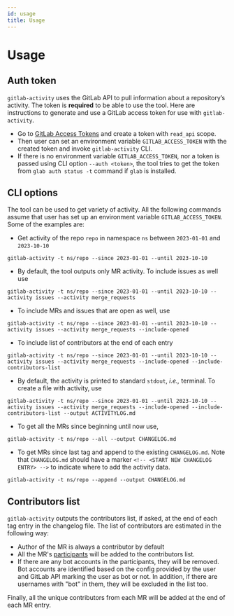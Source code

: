 ```yaml
---
id: usage
title: Usage
---
```


# Usage

## Auth token

`gitlab-activity` uses the GitLab API to pull information about a repository’s activity.
The token is **required** to be able to use the tool. Here are instructions to generate
and use a GitLab access token for use with `gitlab-activity`.

- Go to [GitLab Access Tokens](https://gitlab.com/-/profile/personal_access_tokens) and
  create a token with `read_api` scope.
- Then user can set an environment variable `GITLAB_ACCESS_TOKEN` with the created
  token and invoke `gitlab-activity` CLI.
- If there is no environment variable `GITLAB_ACCESS_TOKEN`, nor a token is passed
  using CLI option `--auth <token>`, the tool tries to get the token from
  `glab auth status -t` command if `glab` is installed.

## CLI options

The tool can be used to get variety of activity. All the following commands assume that user has set up an environment variable `GITLAB_ACCESS_TOKEN`. Some of the examples are:

- Get activity of the repo `repo` in namespace `ns` between `2023-01-01` and
  `2023-10-10`

```
gitlab-activity -t ns/repo --since 2023-01-01 --until 2023-10-10
```

- By default, the tool outputs only MR activity. To include issues as well use

```
gitlab-activity -t ns/repo --since 2023-01-01 --until 2023-10-10 --activity issues --activity merge_requests
```

- To include MRs and issues that are open as well, use

```
gitlab-activity -t ns/repo --since 2023-01-01 --until 2023-10-10 --activity issues --activity merge_requests --include-opened
```

- To include list of contributors at the end of each entry

```
gitlab-activity -t ns/repo --since 2023-01-01 --until 2023-10-10 --activity issues --activity merge_requests --include-opened --include-contributors-list
```

- By default, the activity is printed to standard `stdout`, _i.e.,_ terminal. To create a file with activity, use

```
gitlab-activity -t ns/repo --since 2023-01-01 --until 2023-10-10 --activity issues --activity merge_requests --include-opened --include-contributors-list --output ACTIVITYLOG.md
```

- To get all the MRs since beginning until now use,

```
gitlab-activity -t ns/repo --all --output CHANGELOG.md
```

- To get MRs since last tag and append to the existing `CHANGELOG.md`. Note that `CHANGELOG.md` should have a marker `<!-- <START NEW CHANGELOG ENTRY> -->` to indicate where to add the activity data.

```
gitlab-activity -t ns/repo --append --output CHANGELOG.md
```

## Contributors list

`gitlab-activity` outputs the contributors list, if asked, at the end of each tag entry in the changelog file. The list of contributors are estimated in the following way:

- Author of the MR is always a contributor by default
- All the MR's [participants](https://docs.gitlab.com/ee/api/graphql/reference/#mergerequestparticipant) will be added to the contributors list.
- If there are any bot accounts in the participants, they will be removed. Bot accounts are identified based on the config provided by the user and GitLab API marking the user as bot or not. In addition, if there are usernames with "bot" in them, they will be excluded in the list too.

Finally, all the unique contributors from each MR will be added at the end of each MR entry.
